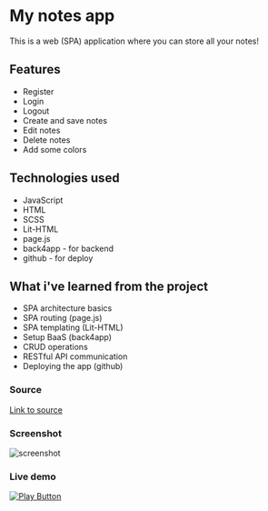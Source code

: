 # My notes app

This is a web (SPA) application where you can store all your notes!

## Features

* Register
* Login
* Logout
* Create and save notes
* Edit notes
* Delete notes
* Add some colors

## Technologies used

* JavaScript
* HTML
* SCSS
* Lit-HTML
* page.js
* back4app - for backend
* github - for deploy

## What i've learned from the project

* SPA architecture basics
* SPA routing (page.js)
* SPA templating (Lit-HTML)
* Setup BaaS (back4app)
* CRUD operations
* RESTful API communication
* Deploying the app (github)

### Source
[Link to source](app.js)<br />

### Screenshot
![screenshot](https://github.com/my-notes-app/my-notes-app.github.io/assets/114406139/37db864a-e5cc-4e6d-993f-59b452a940c5)<br />

### Live demo
[<img alt="Play Button" src="https://user-images.githubusercontent.com/114406139/211439129-37c7a037-dde4-49d6-bf62-4ffc4f315fa9.PNG" />](https://my-notes-app.github.io)

